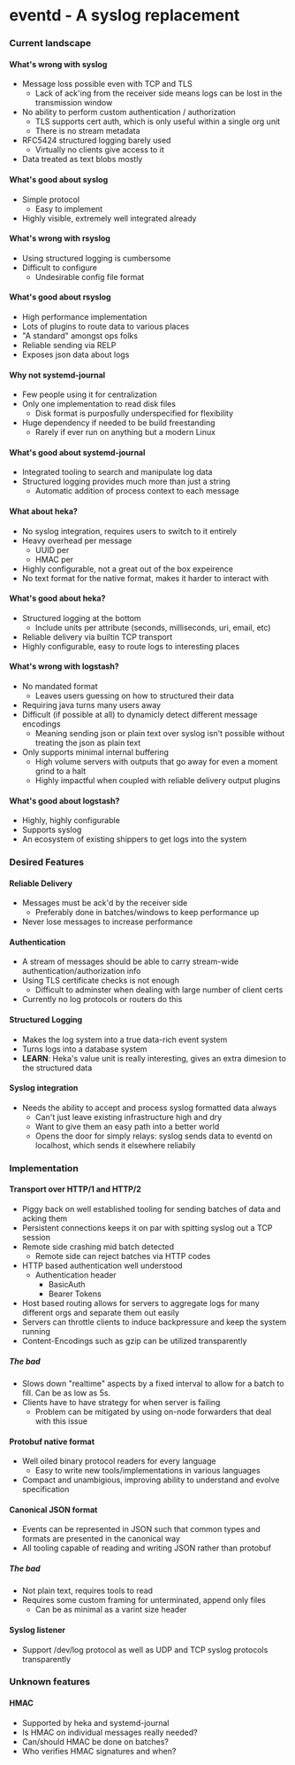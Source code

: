 # eventd - A syslog replacement

### Current landscape

#### What's wrong with syslog

* Message loss possible even with TCP and TLS
  * Lack of ack'ing from the receiver side means logs can be lost in the transmission window
* No ability to perform custom authentication / authorization
  * TLS supports cert auth, which is only useful within a single org unit
  * There is no stream metadata
* RFC5424 structured logging barely used
  * Virtually no clients give access to it
* Data treated as text blobs mostly

#### What's good about syslog

* Simple protocol
  * Easy to implement
* Highly visible, extremely well integrated already

#### What's wrong with rsyslog

* Using structured logging is cumbersome
* Difficult to configure
  * Undesirable config file format

#### What's good about rsyslog

* High performance implementation
* Lots of plugins to route data to various places
* "A standard" amongst ops folks
* Reliable sending via RELP
* Exposes json data about logs

#### Why not systemd-journal

* Few people using it for centralization
* Only one implementation to read disk files
  * Disk format is purposfully underspecified for flexibility
* Huge dependency if needed to be build freestanding
  * Rarely if ever run on anything but a modern Linux

#### What's good about systemd-journal

* Integrated tooling to search and manipulate log data
* Structured logging provides much more than just a string
  * Automatic addition of process context to each message

#### What about heka?

* No syslog integration, requires users to switch to it entirely
* Heavy overhead per message
  * UUID per
  * HMAC per
* Highly configurable, not a great out of the box expeirence
* No text format for the native format, makes it harder to interact with

#### What's good about heka?

* Structured logging at the bottom
  * Include units per attribute (seconds, milliseconds, uri, email, etc)
* Reliable delivery via builtin TCP transport
* Highly configurable, easy to route logs to interesting places

#### What's wrong with logstash?

* No mandated format
  * Leaves users guessing on how to structured their data
* Requiring java turns many users away
* Difficult (if possible at all) to dynamicly detect different message encodings
  * Meaning sending json or plain text over syslog isn't possible without treating the json as plain text
* Only supports minimal internal buffering
  * High volume servers with outputs that go away for even a moment grind to a halt
  * Highly impactful when coupled with reliable delivery output plugins

#### What's good about logstash?

* Highly, highly configurable
* Supports syslog
* An ecosystem of existing shippers to get logs into the system

### Desired Features

#### Reliable Delivery

* Messages must be ack'd by the receiver side
  * Preferably done in batches/windows to keep performance up
* Never lose messages to increase performance

#### Authentication

* A stream of messages should be able to carry stream-wide authentication/authorization info
* Using TLS certificate checks is not enough
  * Difficult to adminster when dealing with large number of client certs
* Currently no log protocols or routers do this

#### Structured Logging

* Makes the log system into a true data-rich event system
* Turns logs into a database system
* **LEARN**: Heka's value unit is really interesting, gives an extra dimesion to the structured data

#### Syslog integration

* Needs the ability to accept and process syslog formatted data always
  * Can't just leave existing infrastructure high and dry
  * Want to give them an easy path into a better world
  * Opens the door for simply relays: syslog sends data to eventd on localhost, which sends it elsewhere reliabily

### Implementation

#### Transport over HTTP/1 and HTTP/2

* Piggy back on well established tooling for sending batches of data and acking them
* Persistent connections keeps it on par with spitting syslog out a TCP session
* Remote side crashing mid batch detected
  * Remote side can reject batches via HTTP codes
* HTTP based authentication well understood
  * Authentication header
    * BasicAuth
    * Bearer Tokens
* Host based routing allows for servers to aggregate logs for many different orgs and separate them out easily
* Servers can throttle clients to induce backpressure and keep the system running
* Content-Encodings such as gzip can be utilized transparently

##### The bad

* Slows down "realtime" aspects by a fixed interval to allow for a batch to fill. Can be as low as 5s.
* Clients have to have strategy for when server is failing
  * Problem can be mitigated by using on-node forwarders that deal with this issue

#### Protobuf native format

* Well oiled binary protocol readers for every language
  * Easy to write new tools/implementations in various languages
* Compact and unambigious, improving ability to understand and evolve specification

#### Canonical JSON format

* Events can be represented in JSON such that common types and formats are presented in the canonical way
* All tooling capable of reading and writing JSON rather than protobuf

##### The bad

* Not plain text, requires tools to read
* Requires some custom framing for unterminated, append only files
  * Can be as minimal as a varint size header

#### Syslog listener

* Support /dev/log protocol as well as UDP and TCP syslog protocols transparently


### Unknown features

#### HMAC

* Supported by heka and systemd-journal
* Is HMAC on individual messages really needed?
* Can/should HMAC be done on batches?
* Who verifies HMAC signatures and when?




